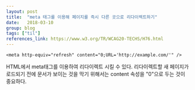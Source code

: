 ```yaml
---
layout: post
title:  "meta 태그를 이용해 페이지를 즉시 다른 곳으로 리다이렉트하기"
date:   2018-03-10
group: blog
tags: ["til"]
references_link: https://www.w3.org/TR/WCAG20-TECHS/H76.html
---
```

~~~~
<meta http-equiv="refresh" content="0;URL='http://example.com/'" />
~~~~

HTML에서 meta태그를 이용하여 리다이렉트 시킬 수 있다.
리다이렉트할 새 페이지가 로드되기 전에 문서가 보이는 것을 막기 위해서는 content 속성을 "0"으로 두는 것이 중요하다.

